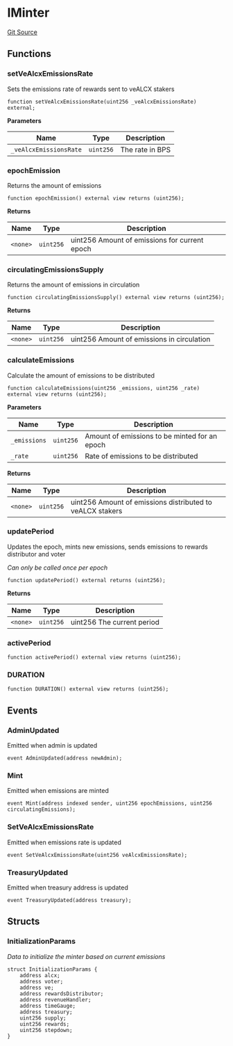 # IMinter
[Git Source](https://github.com/alchemix-finance/alchemix-v2-dao/blob/ede6fa522daa0fff2c20e5420d5e76d74abb70c3/src/interfaces/IMinter.sol)


## Functions
### setVeAlcxEmissionsRate

Sets the emissions rate of rewards sent to veALCX stakers


```solidity
function setVeAlcxEmissionsRate(uint256 _veAlcxEmissionsRate) external;
```
**Parameters**

|Name|Type|Description|
|----|----|-----------|
|`_veAlcxEmissionsRate`|`uint256`|The rate in BPS|


### epochEmission

Returns the amount of emissions


```solidity
function epochEmission() external view returns (uint256);
```
**Returns**

|Name|Type|Description|
|----|----|-----------|
|`<none>`|`uint256`|uint256 Amount of emissions for current epoch|


### circulatingEmissionsSupply

Returns the amount of emissions in circulation


```solidity
function circulatingEmissionsSupply() external view returns (uint256);
```
**Returns**

|Name|Type|Description|
|----|----|-----------|
|`<none>`|`uint256`|uint256 Amount of emissions in circulation|


### calculateEmissions

Calculate the amount of emissions to be distributed


```solidity
function calculateEmissions(uint256 _emissions, uint256 _rate) external view returns (uint256);
```
**Parameters**

|Name|Type|Description|
|----|----|-----------|
|`_emissions`|`uint256`| Amount of emissions to be minted for an epoch|
|`_rate`|`uint256`|   Rate of emissions to be distributed|

**Returns**

|Name|Type|Description|
|----|----|-----------|
|`<none>`|`uint256`|uint256 Amount of emissions distributed to veALCX stakers|


### updatePeriod

Updates the epoch, mints new emissions, sends emissions to rewards distributor and voter

*Can only be called once per epoch*


```solidity
function updatePeriod() external returns (uint256);
```
**Returns**

|Name|Type|Description|
|----|----|-----------|
|`<none>`|`uint256`|uint256 The current period|


### activePeriod


```solidity
function activePeriod() external view returns (uint256);
```

### DURATION


```solidity
function DURATION() external view returns (uint256);
```

## Events
### AdminUpdated
Emitted when admin is updated


```solidity
event AdminUpdated(address newAdmin);
```

### Mint
Emitted when emissions are minted


```solidity
event Mint(address indexed sender, uint256 epochEmissions, uint256 circulatingEmissions);
```

### SetVeAlcxEmissionsRate
Emitted when emissions rate is updated


```solidity
event SetVeAlcxEmissionsRate(uint256 veAlcxEmissionsRate);
```

### TreasuryUpdated
Emitted when treasury address is updated


```solidity
event TreasuryUpdated(address treasury);
```

## Structs
### InitializationParams
*Data to initialize the minter based on current emissions*


```solidity
struct InitializationParams {
    address alcx;
    address voter;
    address ve;
    address rewardsDistributor;
    address revenueHandler;
    address timeGauge;
    address treasury;
    uint256 supply;
    uint256 rewards;
    uint256 stepdown;
}
```

